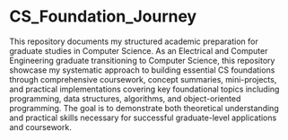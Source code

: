 # CS_Foundation_Journey
This repository documents my structured academic preparation for graduate studies in Computer Science. As an Electrical and Computer Engineering graduate transitioning to Computer Science, this repository showcase my systematic approach to building essential CS foundations through comprehensive coursework, concept summaries, mini-projects, and practical implementations covering key foundational topics including programming, data structures, algorithms, and object-oriented programming. The goal is to demonstrate both theoretical understanding and practical skills necessary for successful graduate-level applications and coursework.
